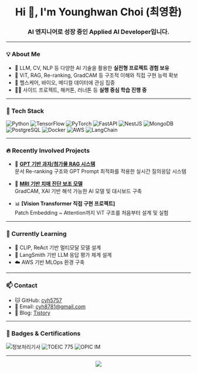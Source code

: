<h1 align="center">Hi 👋, I'm Younghwan Choi (최영환)</h1>
<h3 align="center">AI 엔지니어로 성장 중인 Applied AI Developer입니다.</h3>

---

### 💡 About Me

- 🤖 LLM, CV, NLP 등 다양한 AI 기술을 활용한 **실전형 프로젝트 경험 보유**
- 🧠 ViT, RAG, Re-ranking, GradCAM 등 구조적 이해와 직접 구현 능력 확보
- 💊 헬스케어, 바이오, 메디컬 데이터에 관심 집중
- 🏃‍♂️ 사이드 프로젝트, 해커톤, 러너톤 등 **실행 중심 학습 진행 중**

---

### 🧰 Tech Stack

![Python](https://img.shields.io/badge/-Python-3776AB?logo=python&logoColor=white)
![TensorFlow](https://img.shields.io/badge/-TensorFlow-FF6F00?logo=tensorflow&logoColor=white)
![PyTorch](https://img.shields.io/badge/-PyTorch-EE4C2C?logo=pytorch&logoColor=white)
![FastAPI](https://img.shields.io/badge/-FastAPI-009688?logo=fastapi)
![NestJS](https://img.shields.io/badge/-NestJS-E0234E?logo=nestjs)
![MongoDB](https://img.shields.io/badge/-MongoDB-47A248?logo=mongodb&logoColor=white)
![PostgreSQL](https://img.shields.io/badge/-PostgreSQL-4169E1?logo=postgresql&logoColor=white)
![Docker](https://img.shields.io/badge/-Docker-2496ED?logo=docker)
![AWS](https://img.shields.io/badge/-AWS-232F3E?logo=amazon-aws)
![LangChain](https://img.shields.io/badge/-LangChain-2e8b57?logo=data&logoColor=white)

---


### 🔥 Recently Involved Projects

- 🧠 **[GPT 기반 과자/첨가물 RAG 시스템](https://github.com/cyh5757/HackathonLLM)**  
  문서 Re-ranking 구조와 GPT Prompt 최적화를 적용한 실시간 질의응답 시스템

- 🧬 **[MRI 기반 치매 진단 보조 모델](https://github.com/cyh5757/memoria_AI)**  
  GradCAM, XAI 기반 해석 가능한 AI 모델 및 대시보드 구축

- 📊 **[Vision Transformer 직접 구현 프로젝트]**  
  Patch Embedding ~ Attention까지 ViT 구조를 처음부터 설계 및 실험

---

### 🌱 Currently Learning

- 🤝 CLIP, ReAct 기반 멀티모달 모델 설계
- 🔬 LangSmith 기반 LLM 응답 평가 체계 설계
- ☁️ AWS 기반 MLOps 환경 구축

---

### 📫 Contact

- 🐱 GitHub: [cyh5757](https://github.com/cyh5757)  
- 📩 Email: cyh8781@gmail.com  
- 📝 Blog: [Tistory](https://retrospect-box.tistory.com)

---

### 🥇 Badges & Certifications

![정보처리기사](https://img.shields.io/badge/정보처리기사-국가기술자격-orange)
![TOEIC 775](https://img.shields.io/badge/TOEIC-775-blue)
![OPIC IM](https://img.shields.io/badge/OPIC-IM-yellow)

---

<p align="center">
  <img src="https://github-profile-trophy.vercel.app/?username=cyh5757&theme=onestar&column=6&margin-w=5" />
</p>
